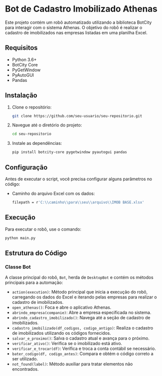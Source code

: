 # Bot de Cadastro Imobilizado Athenas

Este projeto contém um robô automatizado utilizando a biblioteca BotCity para interagir com o sistema Athenas. O objetivo do robô é realizar o cadastro de imobilizados nas empresas listadas em uma planilha Excel.

## Requisitos

- Python 3.6+
- BotCity Core
- PyGetWindow
- PyAutoGUI
- Pandas

## Instalação

1. Clone o repositório:
   ```bash
   git clone https://github.com/seu-usuario/seu-repositorio.git
   ```
2. Navegue até o diretório do projeto:
   ```bash
   cd seu-repositorio
   ```
3. Instale as dependências:
   ```bash
   pip install botcity-core pygetwindow pyautogui pandas
   ```

## Configuração

Antes de executar o script, você precisa configurar alguns parâmetros no código:

- Caminho do arquivo Excel com os dados:
   ```bash
  filepath = r'C:\\caminho\\para\\seu\\arquivo\\IMOB BASE.xlsx'
  ```

## Execução

Para executar o robô, use o comando:
```bash
python main.py
```

## Estrutura do Código

### Classe Bot

A classe principal do robô, `Bot`, herda de `DesktopBot` e contém os métodos principais para a automação:

- `action(execution)`: Método principal que inicia a execução do robô, carregando os dados do Excel e iterando pelas empresas para realizar o cadastro de imobilizados.
- `open_athenas()`: Foca e abre o aplicativo Athenas.
- `abrindo_empresa(companie)`: Abre a empresa especificada no sistema.
- `abrindo_cadastro_imobilizado()`: Navega até a seção de cadastro de imobilizados.
- `cadastro_imobilizado(df_codigos, codigo_antigo)`: Realiza o cadastro de imobilizados utilizando os códigos fornecidos.
- `salvar_e_proximo()`: Salva o cadastro atual e avança para o próximo.
- `verificar_ativo()`: Verifica se o imobilizado está ativo.
- `verificar_e_trocar(df)`: Verifica e troca a conta contábil se necessário.
- `bater_codigo(df, codigo_antes)`: Compara e obtém o código correto a ser utilizado.
- `not_found(label)`: Método auxiliar para tratar elementos não encontrados.
